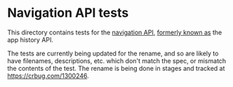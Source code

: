 # Navigation API tests

This directory contains tests for the
[navigation API](https://wicg.github.io/navigation-api/),
[formerly known as](https://github.com/WICG/navigation-api/issues/83) the app
history API.

The tests are currently being updated for the rename, and so are likely to have
filenames, descriptions, etc. which don't match the spec, or mismatch the
contents of the test. The rename is being done in stages and tracked at
<https://crbug.com/1300246>.
